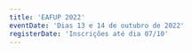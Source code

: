```yaml
---
title: 'EAFUP 2022'
eventDate: 'Dias 13 e 14 de outubro de 2022'
registerDate: 'Inscrições até dia 07/10'
---
```

